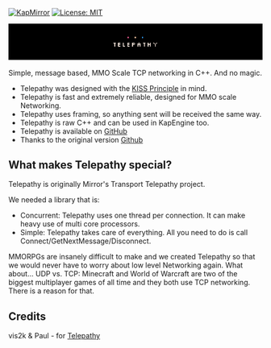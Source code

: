[![KapMirror](https://img.shields.io/badge/KapMirror-brightgreen.svg)](https://github.com/Chaika9/KapMirror/)
[![License: MIT](https://img.shields.io/badge/License-MIT-brightgreen.svg)](https://github.com/Chaika9/KapMirror/blob/main/KapMirror/Transports/Telepathy/LICENSE)

<img src="Images/Telepathy.png" title="Sylph" alt="Image"/>

Simple, message based, MMO Scale TCP networking in C++. And no magic.

- Telepathy was designed with the [KISS Principle](https://en.wikipedia.org/wiki/KISS_principle) in mind.
- Telepathy is fast and extremely reliable, designed for MMO scale Networking.
- Telepathy uses framing, so anything sent will be received the same way.
- Telepathy is raw C++ and can be used in KapEngine too.
- Telepathy is available on [GitHub](https://github.com/Chaika9/KapMirror/tree/main/KapMirror/Transports/Telepathy)
- Thanks to the original version [Github](https://github.com/vis2k/Telepathy)

## What makes Telepathy special?

Telepathy is originally Mirror's Transport Telepathy project.

We needed a library that is:

- Concurrent: Telepathy uses one thread per connection. It can make heavy use of multi core processors.
- Simple: Telepathy takes care of everything. All you need to do is call Connect/GetNextMessage/Disconnect.

MMORPGs are insanely difficult to make and we created Telepathy so that we would never have to worry about low level
Networking again.
What about...
UDP vs. TCP: Minecraft and World of Warcraft are two of the biggest multiplayer games of all time and they both use TCP
networking. There is a reason for that.

## Credits

vis2k & Paul - for [Telepathy](https://github.com/vis2k/Telepathy)
